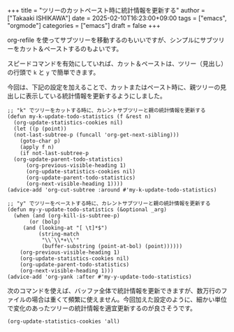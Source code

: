 +++
title = "ツリーのカットペースト時に統計情報を更新する"
author = ["Takaaki ISHIKAWA"]
date = 2025-02-10T16:23:00+09:00
tags = ["emacs", "orgmode"]
categories = ["emacs"]
draft = false
+++

org-refile を使ってサブツリーを移動するのもいいですが、シンプルにサブツリーをカット＆ペーストするのもよいです。  

スピードコマンドを有効にしていれば、カット＆ペーストは、ツリー（見出し）の行頭で `k` と `y` で簡単できます。  

今回は、下記の設定を加えることで、カットまたはペースト時に、親ツリーの見出しに表示している統計情報を更新するようにしました。  

```emacs-lisp
;; "k" でツリーをカットする時に、カレントサブツリーと親の統計情報を更新する
(defun my-k-update-todo-statistics (f &rest n)
  (org-update-statistics-cookies nil)
  (let ((p (point))
  (not-last-subtree-p (funcall 'org-get-next-sibling)))
    (goto-char p)
    (apply f n)
    (if not-last-subtree-p
  (org-update-parent-todo-statistics)
      (org-previous-visible-heading 1)
      (org-update-statistics-cookies nil)
      (org-update-parent-todo-statistics)
      (org-next-visible-heading 1))))
(advice-add 'org-cut-subtree :around #'my-k-update-todo-statistics)

;; "y" でツリーをペーストする時に、カレントサブツリーと親の統計情報を更新する
(defun my-y-update-todo-statistics (&optional _arg)
  (when (and (org-kill-is-subtree-p)
       (or (bolp)
     (and (looking-at "[ \t]*$")
          (string-match
           "\\`\\*+\\'"
           (buffer-substring (point-at-bol) (point))))))
    (org-previous-visible-heading 1)
    (org-update-statistics-cookies nil)
    (org-update-parent-todo-statistics)
    (org-next-visible-heading 1)))
(advice-add 'org-yank :after #'my-y-update-todo-statistics)
```

次のコマンドを使えば、バッファ全体で統計情報を更新できますが、数万行のファイルの場合は重くて頻繁に使えません。今回加えた設定のように、細かい単位で変化のあったツリーの統計情報を適宜更新するのが良さそうです。  

```emacs-lisp
(org-update-statistics-cookies 'all)
```
